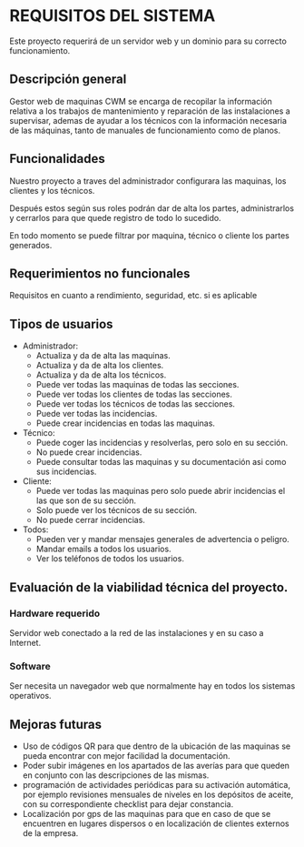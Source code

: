 # REQUISITOS DEL SISTEMA

Este proyecto requerirá de un servidor web y un dominio para su correcto funcionamiento.

## Descripción general

Gestor web de maquinas CWM  se encarga de recopilar la información relativa a los trabajos de mantenimiento y reparación de las instalaciones a supervisar, ademas de ayudar a los técnicos con la información necesaria de las máquinas, tanto de manuales de funcionamiento  como de planos. 

## Funcionalidades

Nuestro proyecto a traves del administrador configurara las maquinas, los clientes y los técnicos.

Después estos según sus roles podrán dar de alta los partes, administrarlos y cerrarlos para que quede registro de todo lo sucedido.

En todo momento se puede filtrar por maquina, técnico o cliente los partes generados.
 
## Requerimientos no funcionales
Requisitos en cuanto a rendimiento, seguridad, etc. si es aplicable

## Tipos de usuarios

  - Administrador: 
    - Actualiza y da de alta las maquinas.
    - Actualiza y da de alta los clientes.
    - Actualiza y da de alta los técnicos.
    - Puede ver todas las maquinas de todas las secciones.
    - Puede ver todas los clientes de todas las secciones.
    - Puede ver todas los técnicos de todas las secciones.
    - Puede ver todas las incidencias.
    - Puede crear incidencias en todas las maquinas.
  - Técnico:
    - Puede coger las incidencias y resolverlas, pero solo en su sección.
    - No puede crear incidencias.
    - Puede consultar todas las maquinas y su documentación asi como sus incidencias.
  - Cliente:
    - Puede ver todas las maquinas pero solo puede abrir incidencias el las que son de su sección.
    - Solo puede ver los técnicos de su sección.
    - No puede cerrar incidencias.
  - Todos:
    - Pueden ver y mandar mensajes generales de advertencia o peligro.
    - Mandar emails a todos los usuarios.
    - Ver los teléfonos de todos los usuarios.
  

## Evaluación de la viabilidad técnica del proyecto.

### Hardware requerido
  Servidor web conectado a la red de las instalaciones y en su caso a Internet.

### Software
Ser necesita un navegador web que normalmente hay en todos los sistemas operativos.

## Mejoras futuras

- Uso de códigos QR para que dentro de la ubicación de las maquinas se pueda encontrar con mejor facilidad la documentación.
- Poder subir imágenes en los apartados de las averías para que queden en conjunto con las descripciones de las mismas.
- programación de actividades periódicas para su activación automática, por ejemplo revisiones mensuales de niveles en los depósitos de aceite, con su correspondiente checklist para dejar constancia.
- Localización por gps de las maquinas para que en caso de que se encuentren en lugares dispersos o en localización de clientes externos de la empresa.
 